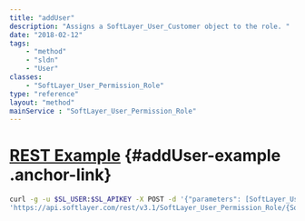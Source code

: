 ```yaml
---
title: "addUser"
description: "Assigns a SoftLayer_User_Customer object to the role. "
date: "2018-02-12"
tags:
    - "method"
    - "sldn"
    - "User"
classes:
    - "SoftLayer_User_Permission_Role"
type: "reference"
layout: "method"
mainService : "SoftLayer_User_Permission_Role"
---
```


# [REST Example](#addUser-example) <a href="/article/rest/"><i class="fas fa-question"></i></a> {#addUser-example .anchor-link} 
```bash
curl -g -u $SL_USER:$SL_APIKEY -X POST -d '{"parameters": [SoftLayer_User_Customer]}' \
'https://api.softlayer.com/rest/v3.1/SoftLayer_User_Permission_Role/{SoftLayer_User_Permission_RoleID}/addUser'
```
